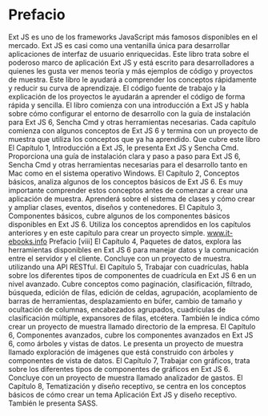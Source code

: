 # Prefacio

Ext JS es uno de los frameworks JavaScript más famosos disponibles en el mercado. Ext JS es casi como una ventanilla única para desarrollar aplicaciones de interfaz de usuario enriquecidas. Este libro trata sobre el poderoso marco de aplicación Ext JS y está escrito para desarrolladores a quienes les gusta ver menos teoría y más ejemplos de código y proyectos de muestra.
Este libro le ayudará a comprender los conceptos rápidamente y reducir su curva de aprendizaje. El código fuente de trabajo y la explicación de los proyectos le ayudarán a aprender el código de forma rápida y sencilla.
El libro comienza con una introducción a Ext JS y habla sobre cómo configurar el entorno de desarrollo con la guía de instalación para Ext JS 6, Sencha Cmd y otras herramientas necesarias. Cada capítulo comienza con algunos conceptos de Ext JS 6 y termina con un proyecto de muestra que utiliza los conceptos que ya ha aprendido.
Que cubre este libro
El Capítulo 1, Introducción a Ext JS, le presenta Ext JS y Sencha Cmd. Proporciona una guía de instalación clara y paso a paso para Ext JS 6, Sencha Cmd y otras herramientas necesarias para el desarrollo tanto en Mac como en el sistema operativo Windows.
El Capítulo 2, Conceptos básicos, analiza algunos de los conceptos básicos de Ext JS 6. Es muy importante comprender estos conceptos antes de comenzar a crear una aplicación de muestra. Aprenderá sobre el sistema de clases y cómo crear y ampliar clases, eventos, diseños y contenedores.
El Capítulo 3, Componentes básicos, cubre algunos de los componentes básicos disponibles en
Ext JS 6. Utiliza los conceptos aprendidos en los capítulos anteriores y en este capítulo para crear un proyecto simple.
www.it-ebooks.info
Prefacio
[viii]
El Capítulo 4, Paquetes de datos, explora las herramientas disponibles en Ext JS 6 para manejar datos y
la comunicación entre el servidor y el cliente. Concluye con un proyecto de muestra.
utilizando una API RESTful.
El Capítulo 5, Trabajar con cuadrículas, habla sobre los diferentes tipos de componentes de cuadrícula en
Ext JS 6 en un nivel avanzado. Cubre conceptos como paginación, clasificación, filtrado,
búsqueda, edición de filas, edición de celdas, agrupación, acoplamiento de barras de herramientas, desplazamiento en búfer,
cambio de tamaño y ocultación de columnas, encabezados agrupados, cuadrículas de clasificación múltiple, expansores de filas,
etcétera. También le indica cómo crear un proyecto de muestra llamado directorio de la empresa.
El Capítulo 6, Componentes avanzados, cubre los componentes avanzados en Ext JS 6, como
árboles y vistas de datos. Le presenta un proyecto de muestra llamado exploración de imágenes que
está construido con árboles y componentes de vista de datos.
El Capítulo 7, Trabajar con gráficos, trata sobre los diferentes tipos de componentes de gráficos en
Ext JS 6. Concluye con un proyecto de muestra llamado analizador de gastos.
El Capítulo 8, Tematización y diseño receptivo, se centra en los conceptos básicos de cómo crear un tema
Aplicación Ext JS y diseño receptivo. También le presenta SASS.
